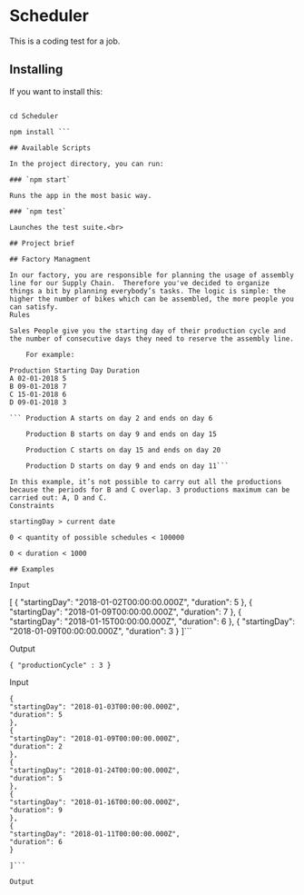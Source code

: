 # Scheduler

This is a coding test for a job.

## Installing

If you want to install this:

````git clone https://github.com/GenericJam/Scheduler.git

cd Scheduler

npm install ```

## Available Scripts

In the project directory, you can run:

### `npm start`

Runs the app in the most basic way.

### `npm test`

Launches the test suite.<br>

## Project brief

## Factory Managment

In our factory, you are responsible for planning the usage of assembly line for our Supply Chain. ​ Therefore you've decided to organize things a bit by planning everybody’s tasks. The logic is simple: the higher the number of bikes which can be assembled, the more people you can satisfy.
Rules

Sales People give you the starting day of their production cycle and the number of consecutive days they need to reserve the assembly line.

    For example:

Production Starting Day Duration
A 02-01-2018 5
B 09-01-2018 7
C 15-01-2018 6
D 09-01-2018 3

``` Production A starts on day 2 and ends on day 6

    Production B starts on day 9 and ends on day 15

    Production C starts on day 15 and ends on day 20

    Production D starts on day 9 and ends on day 11```

In this example, it’s not possible to carry out all the productions because the periods for B and C overlap. 3 productions maximum can be carried out: A, D and C.
Constraints

startingDay > current date

0 < quantity of possible schedules < 100000

0 < duration < 1000

## Examples

Input

````

[
{ "startingDay": "2018-01-02T00:00:00.000Z", "duration": 5 },
{ "startingDay": "2018-01-09T00:00:00.000Z", "duration": 7 },
{ "startingDay": "2018-01-15T00:00:00.000Z", "duration": 6 },
{ "startingDay": "2018-01-09T00:00:00.000Z", "duration": 3 }
]```

Output

`{ "productionCycle" : 3 }`

Input

````[
{
"startingDay": "2018-01-03T00:00:00.000Z",
"duration": 5
},
{
"startingDay": "2018-01-09T00:00:00.000Z",
"duration": 2
},
{
"startingDay": "2018-01-24T00:00:00.000Z",
"duration": 5
},
{
"startingDay": "2018-01-16T00:00:00.000Z",
"duration": 9
},
{
"startingDay": "2018-01-11T00:00:00.000Z",
"duration": 6
}

]```

Output

````
